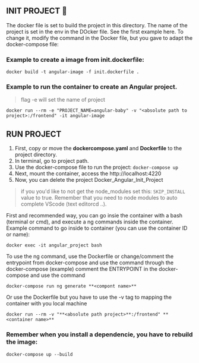 
## INIT PROJECT :whale:
The docker file is set to build the project in this directory. 
The name of the project is set in the env in the DOcker file. See the first example here.
To change it, modify the command in the Docker file, but you gave to adapt the docker-compose file:

### Example to create a image from init.dockerfile:

`docker build -t angular-image -f init.dockerfile .`

### Example to run the container to create an Angular project. 
> flag -e will set the name of project

`docker run --rm -e "PROJECT_NAME=angular-baby" -v "<absolute path to project>:/frontend" -it angular-image`

## RUN PROJECT
1. First, copy or move the **dockercompose.yaml** and **Dockerfile** to the project directory. 
2. In terminal, go to project path.
3. Use the docker-compose file to run the project:
   `docker-compose up`
4. Next, mount the container, access the http://localhost:4220
5. Now, you can delete the project Docker_Angular_Init_Project

> if you you'd like to not get the node_modules set this: `SKIP_INSTALL` value to true. Remember that you need to node modules to auto complete VScode (text editorcd ..).

First and recommended way, you can go insie the container with a bash (terminal or cmd), and execute a ng commands inside the container. 
Example command to go inside to container (you can use the container ID or name):

`docker exec -it angular_project bash`

To use the ng command, use the Dockerfile or change/comment the entrypoint from docker-compose and use the command through the docker-compose (example)
comment the ENTRYPOINT in the docker-compose and use the command

`docker-compose run ng generate **<compont name>**`

Or use the Dockerfile but you have to use the -v tag to mapping the container with you local machine

`docker run --rm -v "**<absolute path project>**:/frontend" **<container name>**`

### Remember when you install a dependencie, you have to rebuild the image:

`docker-compose up --build`
